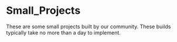 # Small_Projects
These are some small projects built by our community. These builds typically take no more than a day to implement.
